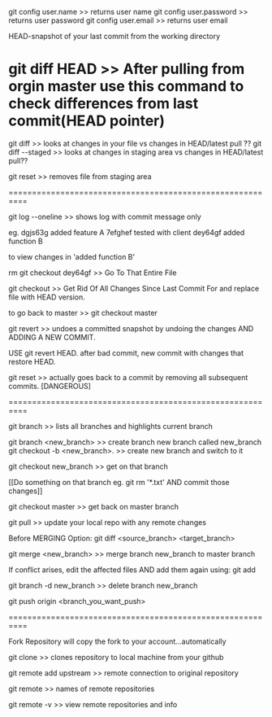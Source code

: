 
git config user.name >> returns user name
git config user.password >> returns user password
git config user.email >> returns user email


HEAD-snapshot of your last commit from the working directory

git diff HEAD >> After pulling from orgin master use this command to check differences from last commit(HEAD pointer)
==========================================================
git diff >> looks at changes in your file vs changes in HEAD/latest pull ??
git diff --staged >> looks at changes in staging area vs changes in HEAD/latest pull??

git reset <file> >> removes file from staging area

==========================================================

git log --oneline >> shows log with commit message only

eg.   dgjs63g  added feature A
      7efghef  tested with client
      dey64gf  added function B

to view changes in 'added function B'

rm git checkout dey64gf >> Go To That Entire File

git checkout <file> >> Get Rid Of All Changes Since Last Commit For <file> and replace file with HEAD version.

to go back to master >> git checkout master

git revert <commit>  >> undoes a committed snapshot by undoing the changes AND ADDING A NEW COMMIT.

USE git revert HEAD. after  bad commit, new commit with changes that restore HEAD.

git reset <commit> >> actually goes back to a commit by removing all subsequent commits.
[DANGEROUS]

==========================================================

git branch >> lists all branches and highlights current branch

git branch <new_branch> >> create branch new branch called new_branch
git checkout -b <new_branch>. >> create new branch and switch to it

git checkout new_branch >> get on that branch

[[Do something on that branch eg. git rm '*.txt' AND commit those changes]]

git checkout master >> get back on master branch

git pull >> update your local repo with any remote changes

Before MERGING Option:
git diff <source_branch> <target_branch>

git merge <new_branch> >> merge branch new_branch to master branch

If conflict arises, edit the affected files AND add them again using:
git add <filename>

git branch -d new_branch  >> delete branch new_branch

git push origin <branch_you_want_push>


==========================================================

Fork Repository will copy the fork to your account...automatically

git clone <url of forked repository on your github>  >> clones repository to local machine from your github

git remote add upstream <url of original repository>  >> remote connection to original repository

git remote  >> names of remote repositories

git remote -v  >> view remote repositories and info
